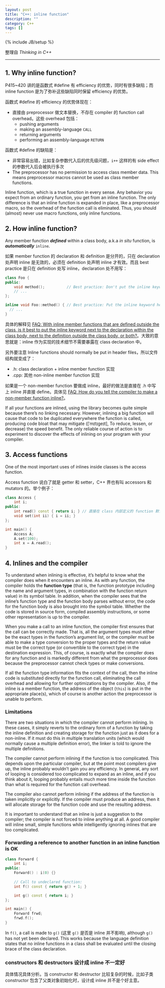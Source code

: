 ```yaml
---
layout: post
title: "C++: inline function"
description: ""
category: C++
tags: []
---
```

{% include JB/setup %}

整理自 _Thinking in C++_

-----

## 1. Why inline function?

P415~420 讲的是函数式 #define 有 efficiency 的优势，同时有很多缺陷；而 inline function 是为了弥补这些缺陷同时保留 efficiency 的优势。

函数式 #define 的 efficiency 的优势体现在：

* 直接由 preprocessor 做文本替换，不存在 compiler 的 function call overhead。这些 overhead 包括：
	* pushing arguments
	* making an assembly-language `CALL`
	* returning arguments
	* performing an assembly-language `RETURN`
	
函数式 #define 的缺陷是：

* 非常容易出错，比如复杂参数代入后的优先级问题，`i++` 这样的有 side effect 的参数代入后会被执行多次
* The preprocessor has no permission to access class member data. This means preprocessor macros cannot be used as class member functions.

Inline function, which is a true function in every sense. Any behavior you expect from an ordinary function, you get from an inline function. The only difference is that an inline function is expanded in place, like a preprocessor macro, so the overhead of the function call is eliminated. Thus, you should (almost) never use macro functions, only inline functions.

## 2. How inline function?

Any member function _**defined**_ within a class body, a.k.a _in situ_ function, is _**automatically**_ `inline`. 

如果 member function 的 declaration 和 definition 是分开的，只在 declaration 处声明 inline 是无效的，必须在 definition 处声明 inline 才有效。而且 best practice 是只在 definition 处写 inline，declaration 处不用写：

```cpp
class Foo {
public:
	void method();  		// Best practice: Don't put the inline keyword here
	// ...
};

inline void Foo::method() { // Best practice: Put the inline keyword here
  // ...
}
```

具体的解释见 [FAQ: With inline member functions that are defined outside the class, is it best to put the inline keyword next to the declaration within the class body, next to the definition outside the class body, or both?](http://isocpp.org/wiki/faq/inline-functions#where-to-put-inline-keyword)。大致的意思就是：inline 作为实现的技术细节不需要暴露在 class declaration 中。

另外要注意 Inline functions should normally be put in header files，所以文件结构就变成了：

* .h: class declaration + inline member function 实现
* .cpp: 其他 non-inline member function 实现

如果是一个 non-member function 要做成 inline，最好的做法是直接在 .h 中写上 inline 并直接 define。具体见 [FAQ: How do you tell the compiler to make a non-member function inline?](http://isocpp.org/wiki/faq/inline-functions#inline-nonmember-fns)。

If all your functions are inlined, using the library becomes quite simple because there’s no linking necessary. However, inlining a big function will cause that code to be duplicated everywhere the function is called, producing code bloat that may mitigate ([ˈmɪtɪgeɪt], To reduce, lessen, or decrease) the speed benefit. The only reliable course of action is to experiment to discover the effects of inlining on your program with your compiler.

## 3. Access functions

One of the most important uses of inlines inside classes is the access function. 

Access function 说白了就是 getter 和 setter，C++ 界也有叫 accessors 和 mutators 的。举个例子：

```cpp
class Access {
	int i;
public:
	int read() const { return i; } // 直接在 class 内部定义的 function 默认是 inline
	void set(int ii) { i = ii; }
};

int main() {
	Access A;
	A.set(100);
	int x = A.read();
}
```

## 4. Inlines and the compiler

To understand when inlining is effective, it’s helpful to know what the compiler does when it encounters an inline. As with any function, the compiler holds the **function type** (that is, the function prototype including the name and argument types, in combination with the function return value) in its symbol table. In addition, when the compiler sees that the inline’s function type and the function body parses without error, the code for the function body is also brought into the symbol table. Whether the code is stored in source form, compiled assembly instructions, or some other representation is up to the compiler.

When you make a call to an inline function, the compiler first ensures that the call can be correctly made. That is, all the argument types must either be the exact types in the function’s argument list, or the compiler must be able to make a type conversion to the proper types and the return value must be the correct type (or convertible to the correct type) in the destination expression. This, of course, is exactly what the compiler does for any function and is markedly different from what the preprocessor does because the preprocessor cannot check types or make conversions.

If all the function type information fits the context of the call, then the inline code is substituted directly for the function call, eliminating the call overhead and allowing for further optimizations by the compiler. Also, if the inline is a member function, the address of the object (`this`) is put in the appropriate place(s), which of course is another action the preprocessor is unable to perform.

### Limitations

There are two situations in which the compiler cannot perform inlining. In these cases, it simply reverts to the ordinary form of a function by taking the inline definition and creating storage for the function just as it does for a non-inline. If it must do this in multiple translation units (which would normally cause a multiple definition error), the linker is told to ignore the multiple definitions.

The compiler cannot perform inlining if the function is too complicated. This depends upon the particular compiler, but at the point most compilers give up, the inline probably wouldn’t gain you any efficiency. In general, any sort of looping is considered too complicated to expand as an inline, and if you think about it, looping probably entails much more time inside the function than what is required for the function call overhead.

The compiler also cannot perform inlining if the address of the function is taken implicitly or explicitly. If the compiler must produce an address, then it will allocate storage for the function code and use the resulting address.

It is important to understand that an inline is just a suggestion to the compiler; the compiler is not forced to inline anything at all. A good compiler will inline small, simple functions while intelligently ignoring inlines that are too complicated.

### Forwarding a reference to another function in an inline function is OK

```cpp
class Forward {
	int i;
public:
	Forward() : i(0) {}
	
	// Call to undeclared function:
	int f() const { return g() + 1; }

	int g() const { return i; }
};

int main() {
	Forward frwd;
	frwd.f();
}
```

In `f()`, a call is made to `g()` (这里 `g()` 是否是 inline 并不影响), although `g()` has not yet been declared. This works because the language definition states that no inline functions in a class shall be evaluated until the closing brace of the class declaration.

### constructors 和 destructors 设计成 inline 不一定好

具体情况具体分析。当 constructor 和 destructor 比较复杂的时候，比如子类 constructor 包含了父类对象初始化时，设计成 inline 并不是个好主意。